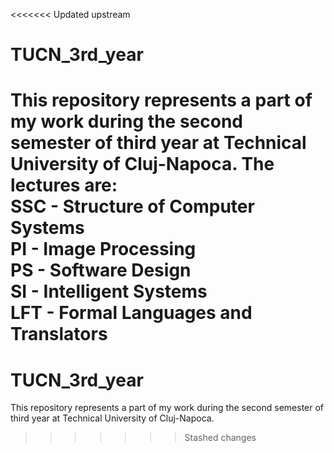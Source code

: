<<<<<<< Updated upstream

# TUCN_3rd_year
This repository represents a part of my work during the second semester of third year at Technical University of Cluj-Napoca.
The lectures are: <br />
SSC - Structure of Computer Systems <br />
PI - Image Processing <br />
PS - Software Design <br />
SI - Intelligent Systems <br />
LFT - Formal Languages and Translators <br />
=======
# TUCN_3rd_year
This repository represents a part of my work during the second semester of third year at Technical University of Cluj-Napoca.
>>>>>>> Stashed changes
